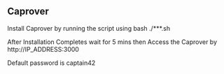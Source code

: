 ## Caprover 

Install  Caprover by running the script using bash ./***.sh 

After Installation Completes wait for 5 mins then Access the Caprover by http://IP_ADDRESS:3000

Default password is captain42
